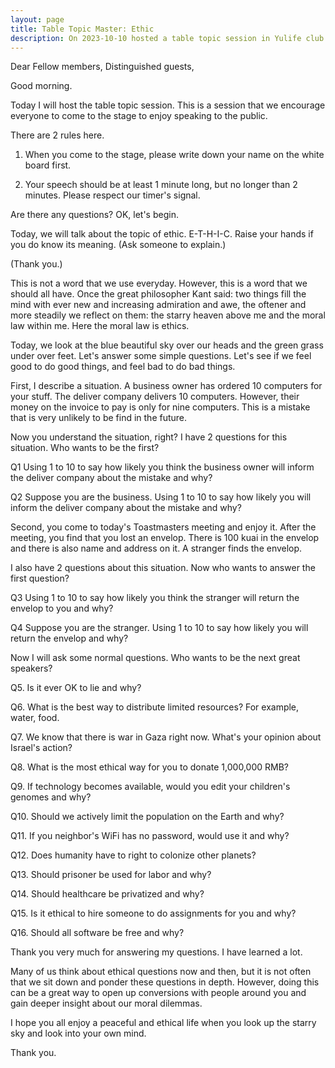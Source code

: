 ```yaml
---
layout: page
title: Table Topic Master: Ethic
description: On 2023-10-10 hosted a table topic session in Yulife club of Toastmaster.
---
```



Dear Fellow members,
Distinguished guests,

Good morning.

Today I will host the table topic session. This is a session that we encourage everyone
to come to the stage to enjoy speaking to the public.

There are 2 rules here.

1. When you come to the stage, please write down your name on the white board first.

2. Your speech should be at least 1 minute long, but no longer than 2 minutes. Please
respect our timer's signal.

Are there any questions? OK, let's begin.

Today, we will talk about the topic of ethic. E-T-H-I-C. Raise your hands if you do
know its meaning. (Ask someone to explain.)

(Thank you.)

This is not a word that we use everyday. However, this is a word that we should all
have. Once the great philosopher Kant said: two things fill the mind with ever new
and increasing admiration and awe, the oftener and more steadily we reflect on them:
the starry heaven above me and the moral law within me. Here the moral law is ethics.

Today, we look at the blue beautiful sky over our heads and the green grass under over
feet. Let's answer some simple questions. Let's see if we feel good to do good things,
and feel bad to do bad things.

First, I describe a situation. A business owner has ordered 10 computers for your stuff.
The deliver company delivers 10 computers. However, their money on the invoice to pay
is only for nine computers. This is a mistake that is very unlikely to be find in the
future.

Now you understand the situation, right? I have 2 questions for this situation.
Who wants to be the first?

Q1 Using 1 to 10 to say how likely you think the business owner will inform the
deliver company about the mistake and why?

Q2 Suppose you are the business. Using 1 to 10 to say how likely you will inform
the deliver company about the mistake and why?

Second, you come to today's Toastmasters meeting and enjoy it. After the meeting,
you find that you lost an envelop. There is 100 kuai in the envelop and there is
also name and address on it. A stranger finds the envelop.

I also have 2 questions about this situation. Now who wants to answer the first
question?

Q3 Using 1 to 10 to say how likely you think the stranger will return the envelop
to you and why?

Q4 Suppose you are the stranger. Using 1 to 10 to say how likely you will return
the envelop and why?

Now I will ask some normal questions. Who wants to be the next great speakers?

Q5. Is it ever OK to lie and why?

Q6. What is the best way to distribute limited resources? For example, water, food.

Q7. We know that there is war in Gaza right now. What's your opinion about Israel's
action?

Q8. What is the most ethical way for you to donate 1,000,000 RMB?

Q9. If technology becomes available, would you edit your children's genomes and why?

Q10. Should we actively limit the population on the Earth and why?

Q11. If you neighbor's WiFi has no password, would use it and why?

Q12. Does humanity have to right to colonize other planets?

Q13. Should prisoner be used for labor and why?

Q14. Should healthcare be privatized and why?

Q15. Is it ethical to hire someone to do assignments for you and why?

Q16. Should all software be free and why?

Thank you very much for answering my questions. I have learned a lot.

Many of us think about ethical questions now and then, but it is not often that
we sit down and ponder these questions in depth. However, doing this can be a
great way to open up conversions with people around you and gain deeper insight
about our moral dilemmas.

I hope you all enjoy a peaceful and ethical life when you look up the starry sky
and look into your own mind.

Thank you.